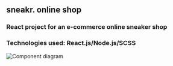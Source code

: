 ## sneakr. online shop

### React project for an e-commerce online sneaker shop

### Technologies used: React.js/Node.js/SCSS

![Component diagram](https://imgur.com/fpHd9hd)

